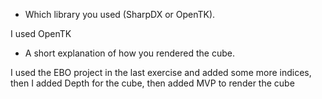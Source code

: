 - Which library you used (SharpDX or OpenTK).

I used OpenTK

- A short explanation of how you rendered the cube.
  
I used the  EBO project in the last exercise and added some more indices, then I added Depth for the cube, then added MVP to render the cube 
  
